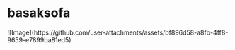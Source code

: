 # basaksofa
 
<title>기본 복도</title>
![Image](https://github.com/user-attachments/assets/bf896d58-a8fb-4ff8-9659-e7899ba81ed5)
